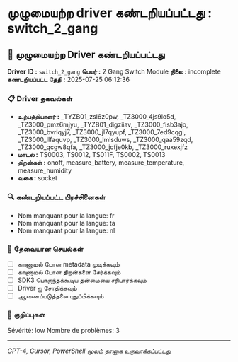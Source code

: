 # முழுமையற்ற driver கண்டறியப்பட்டது : switch_2_gang

## 🚨 முழுமையற்ற Driver கண்டறியப்பட்டது

**Driver ID :** `switch_2_gang`
**பெயர் :** 2 Gang Switch Module
**நிலை :** incomplete
**கண்டறியப்பட்ட தேதி :** 2025-07-25 06:12:36

### 📋 Driver தகவல்கள்
- **உற்பத்தியாளர் :** _TYZB01_zsl6z0pw, _TZ3000_4js9lo5d, _TZ3000_pmz6mjyu, _TYZB01_digziiav, _TZ3000_fisb3ajo, _TZ3000_bvrlqyj7, _TZ3000_jl7qyupf, _TZ3000_7ed9cqgi, _TZ3000_llfaquvp, _TZ3000_lmlsduws, _TZ3000_qaa59zqd, _TZ3000_qcgw8qfa, _TZ3000_jcfje0kb, _TZ3000_ruxexjfz
- **மாடல் :** TS0003, TS0012, TS011F, TS0002, TS0013
- **திறன்கள் :** onoff, measure_battery, measure_temperature, measure_humidity
- **வகை :** socket

### 🔍 கண்டறியப்பட்ட பிரச்சினைகள்
- Nom manquant pour la langue: fr
- Nom manquant pour la langue: ta
- Nom manquant pour la langue: nl

### 🎯 தேவையான செயல்கள்
- [ ] காணாமல் போன metadata முடிக்கவும்
- [ ] காணாமல் போன திறன்களை சேர்க்கவும்
- [ ] SDK3 பொருந்தக்கூடிய தன்மையை சரிபார்க்கவும்
- [ ] Driver ஐ சோதிக்கவும்
- [ ] ஆவணப்படுத்தலை புதுப்பிக்கவும்

### 📝 குறிப்புகள்
Sévérité: low
Nombre de problèmes: 3

---
*GPT-4, Cursor, PowerShell மூலம் தானாக உருவாக்கப்பட்டது*

